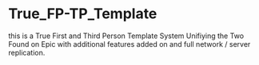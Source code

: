 # True_FP-TP_Template
 this is a True First and Third Person Template System Unifiying the Two Found on Epic with additional features added on and full network / server replication.
